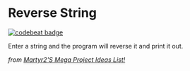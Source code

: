 # Reverse String
[![codebeat badge](https://codebeat.co/badges/5bead623-7d37-42a7-994e-baac206bc77f)](https://codebeat.co/projects/github-com-carlosfmeneses-reversestring-master)

Enter a string and the program will reverse it and print it out.

_from [Martyr2'S Mega Project Ideas List!](https://www.dreamincode.net/forums/topic/78802-martyr2s-mega-project-ideas-list "Martyr2'S Mega Project Ideas List!")_